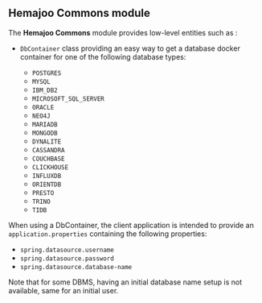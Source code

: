 ## Hemajoo Commons module

The **Hemajoo Commons** module provides low-level entities such as :

- `DbContainer` class providing an easy way to get a database docker container for one of the following database types:

    - `POSTGRES`
    - `MYSQL`
    - `IBM_DB2`
    - `MICROSOFT_SQL_SERVER`
    - `ORACLE`
    - `NEO4J`
    - `MARIADB`
    - `MONGODB`
    - `DYNALITE`
    - `CASSANDRA`
    - `COUCHBASE`
    - `CLICKHOUSE`
    - `INFLUXDB`
    - `ORIENTDB`
    - `PRESTO`
    - `TRINO`
    - `TIDB`

When using a DbContainer, the client application is intended to provide an `application.properties` containing the following properties:

- `spring.datasource.username`
- `spring.datasource.password`
- `spring.datasource.database-name`

Note that for some DBMS, having an initial database name setup is not available, same for an initial user.
